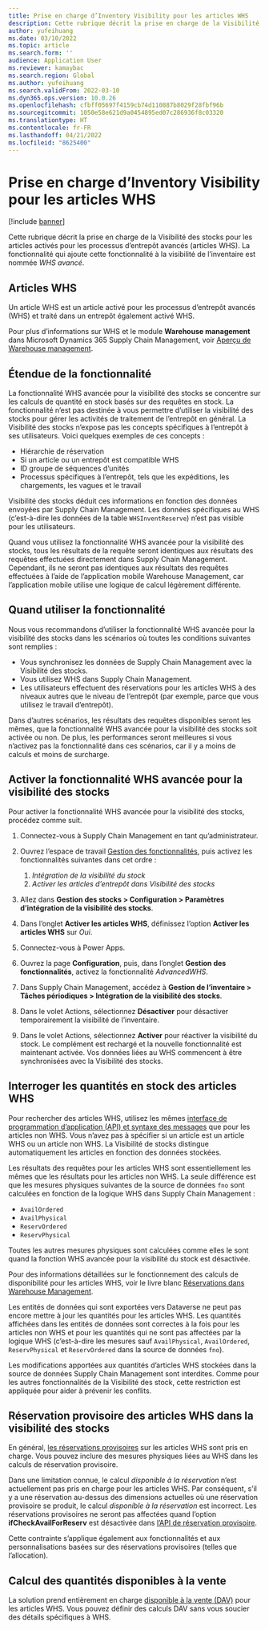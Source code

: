 ```yaml
---
title: Prise en charge d’Inventory Visibility pour les articles WHS
description: Cette rubrique décrit la prise en charge de la Visibilité des stocks pour les articles activés pour les processus d’entrepôt avancés (articles WHS).
author: yufeihuang
ms.date: 03/10/2022
ms.topic: article
ms.search.form: ''
audience: Application User
ms.reviewer: kamaybac
ms.search.region: Global
ms.author: yufeihuang
ms.search.validFrom: 2022-03-10
ms.dyn365.ops.version: 10.0.26
ms.openlocfilehash: cfbff05697f4159cb74d110887b8029f28fbf96b
ms.sourcegitcommit: 1050e58e621d9a0454895ed07c286936f8c03320
ms.translationtype: HT
ms.contentlocale: fr-FR
ms.lasthandoff: 04/21/2022
ms.locfileid: "8625400"
---
```

# <a name="inventory-visibility-support-for-whs-items"></a>Prise en charge d’Inventory Visibility pour les articles WHS

[!include [banner](../includes/banner.md)]

Cette rubrique décrit la prise en charge de la Visibilité des stocks pour les articles activés pour les processus d’entrepôt avancés (articles WHS). La fonctionnalité qui ajoute cette fonctionnalité à la visibilité de l’inventaire est nommée *WHS avancé*.

## <a name="whs-items"></a>Articles WHS

Un article WHS est un article activé pour les processus d’entrepôt avancés (WHS) et traité dans un entrepôt également activé WHS.

Pour plus d’informations sur WHS et le module **Warehouse management** dans Microsoft Dynamics 365 Supply Chain Management, voir [Aperçu de Warehouse management](../warehousing/warehouse-management-overview.md).

## <a name="scope-of-the-feature"></a>Étendue de la fonctionnalité

La fonctionnalité WHS avancée pour la visibilité des stocks se concentre sur les calculs de quantité en stock basés sur des requêtes en stock. La fonctionnalité n’est pas destinée à vous permettre d’utiliser la visibilité des stocks pour gérer les activités de traitement de l’entrepôt en général. La Visibilité des stocks n’expose pas les concepts spécifiques à l’entrepôt à ses utilisateurs. Voici quelques exemples de ces concepts :

- Hiérarchie de réservation
- Si un article ou un entrepôt est compatible WHS
- ID groupe de séquences d’unités
- Processus spécifiques à l’entrepôt, tels que les expéditions, les chargements, les vagues et le travail

Visibilité des stocks déduit ces informations en fonction des données envoyées par Supply Chain Management. Les données spécifiques au WHS (c’est-à-dire les données de la table `WHSInventReserve`) n’est pas visible pour les utilisateurs.

Quand vous utilisez la fonctionnalité WHS avancée pour la visibilité des stocks, tous les résultats de la requête seront identiques aux résultats des requêtes effectuées directement dans Supply Chain Management. Cependant, ils ne seront pas identiques aux résultats des requêtes effectuées à l’aide de l’application mobile Warehouse Management, car l’application mobile utilise une logique de calcul légèrement différente.

## <a name="when-to-use-the-feature"></a>Quand utiliser la fonctionnalité

Nous vous recommandons d’utiliser la fonctionnalité WHS avancée pour la visibilité des stocks dans les scénarios où toutes les conditions suivantes sont remplies :

- Vous synchronisez les données de Supply Chain Management avec la Visibilité des stocks.
- Vous utilisez WHS dans Supply Chain Management.
- Les utilisateurs effectuent des réservations pour les articles WHS à des niveaux autres que le niveau de l’entrepôt (par exemple, parce que vous utilisez le travail d’entrepôt).

Dans d’autres scénarios, les résultats des requêtes disponibles seront les mêmes, que la fonctionnalité WHS avancée pour la visibilité des stocks soit activée ou non. De plus, les performances seront meilleures si vous n’activez pas la fonctionnalité dans ces scénarios, car il y a moins de calculs et moins de surcharge.

## <a name="enable-the-advanced-whs-feature-for-inventory-visibility"></a>Activer la fonctionnalité WHS avancée pour la visibilité des stocks

Pour activer la fonctionnalité WHS avancée pour la visibilité des stocks, procédez comme suit.

1. Connectez-vous à Supply Chain Management en tant qu’administrateur.
1. Ouvrez l’espace de travail [Gestion des fonctionnalités](../../fin-ops-core/fin-ops/get-started/feature-management/feature-management-overview.md), puis activez les fonctionnalités suivantes dans cet ordre :

    1. *Intégration de la visibilité du stock*
    1. *Activer les articles d’entrepôt dans Visibilité des stocks*

1. Allez dans **Gestion des stocks \> Configuration \> Paramètres d’intégration de la visibilité des stocks**.
1. Dans l’onglet **Activer les articles WHS**, définissez l’option **Activer les articles WHS** sur *Oui*.
1. Connectez-vous à Power Apps.
1. Ouvrez la page **Configuration**, puis, dans l’onglet **Gestion des fonctionnalités**, activez la fonctionnalité *AdvancedWHS*.
1. Dans Supply Chain Management, accédez à **Gestion de l’inventaire \> Tâches périodiques \> Intégration de la visibilité des stocks**.
1. Dans le volet Actions, sélectionnez **Désactiver** pour désactiver temporairement la visibilité de l’inventaire.
1. Dans le volet Actions, sélectionnez **Activer** pour réactiver la visibilité du stock. Le complément est rechargé et la nouvelle fonctionnalité est maintenant activée. Vos données liées au WHS commencent à être synchronisées avec la Visibilité des stocks.

## <a name="query-on-hand-quantities-of-whs-items"></a>Interroger les quantités en stock des articles WHS

Pour rechercher des articles WHS, utilisez les mêmes [interface de programmation d’application (API) et syntaxe des messages](inventory-visibility-api.md) que pour les articles non WHS. Vous n’avez pas à spécifier si un article est un article WHS ou un article non WHS. La Visibilité de stocks distingue automatiquement les articles en fonction des données stockées.

Les résultats des requêtes pour les articles WHS sont essentiellement les mêmes que les résultats pour les articles non WHS. La seule différence est que les mesures physiques suivantes de la source de données `fno` sont calculées en fonction de la logique WHS dans Supply Chain Management :

- `AvailOrdered`
- `AvailPhysical`
- `ReservOrdered`
- `ReservPhysical`

Toutes les autres mesures physiques sont calculées comme elles le sont quand la fonction WHS avancée pour la visibilité du stock est désactivée.

Pour des informations détaillées sur le fonctionnement des calculs de disponibilité pour les articles WHS, voir le livre blanc [Réservations dans Warehouse Management](https://www.microsoft.com/download/details.aspx?id=43284).

Les entités de données qui sont exportées vers Dataverse ne peut pas encore mettre à jour les quantités pour les articles WHS. Les quantités affichées dans les entités de données sont correctes à la fois pour les articles non WHS et pour les quantités qui ne sont pas affectées par la logique WHS (c’est-à-dire les mesures sauf `AvailPhysical`, `AvailOrdered`, `ReservPhysical` et `ReservOrdered` dans la source de données `fno`).

Les modifications apportées aux quantités d’articles WHS stockées dans la source de données Supply Chain Management sont interdites. Comme pour les autres fonctionnalités de la Visibilité des stock, cette restriction est appliquée pour aider à prévenir les conflits.

## <a name="soft-reservations-on-whs-items-in-inventory-visibility"></a>Réservation provisoire des articles WHS dans la visibilité des stocks

En général, [les réservations provisoires](inventory-visibility-reservations.md) sur les articles WHS sont pris en charge. Vous pouvez inclure des mesures physiques liées au WHS dans les calculs de réservation provisoire. 

Dans une limitation connue, le calcul *disponible à la réservation* n’est actuellement pas pris en charge pour les articles WHS. Par conséquent, s’il y a une réservation au-dessus des dimensions actuelles où une réservation provisoire se produit, le calcul *disponible à la réservation* est incorrect. Les réservations provisoires ne seront pas affectées quand l’option **ifCheckAvailForReserv** est désactivée dans [l’API de réservation provisoire](inventory-visibility-api.md#create-one-reservation-event).

Cette contrainte s’applique également aux fonctionnalités et aux personnalisations basées sur des réservations provisoires (telles que l’allocation).

## <a name="calculate-available-to-promise-quantities"></a>Calcul des quantités disponibles à la vente

La solution prend entièrement en charge [disponible à la vente (DAV)](inventory-visibility-available-to-promise.md) pour les articles WHS. Vous pouvez définir des calculs DAV sans vous soucier des détails spécifiques à WHS.

